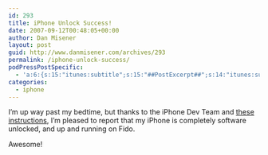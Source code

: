 ```yaml
---
id: 293
title: iPhone Unlock Success!
date: 2007-09-12T00:48:05+00:00
author: Dan Misener
layout: post
guid: http://www.danmisener.com/archives/293
permalink: /iphone-unlock-success/
podPressPostSpecific:
  - 'a:6:{s:15:"itunes:subtitle";s:15:"##PostExcerpt##";s:14:"itunes:summary";s:15:"##PostExcerpt##";s:15:"itunes:keywords";s:17:"##WordPressCats##";s:13:"itunes:author";s:10:"##Global##";s:15:"itunes:explicit";s:2:"No";s:12:"itunes:block";s:2:"No";}'
categories:
  - iphone
---
```

I&#8217;m up way past my bedtime, but thanks to the iPhone Dev Team and [these instructions](http://modmyiphone.com/wiki/index.php/How_to_software_unlock_iPhone_iUnlock), I&#8217;m pleased to report that my iPhone is completely software unlocked, and up and running on Fido.

Awesome!